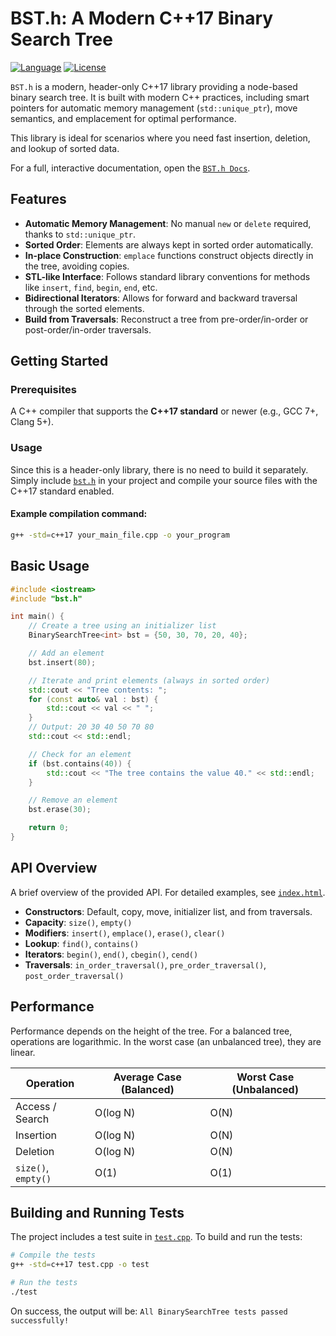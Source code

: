 # BST.h: A Modern C++17 Binary Search Tree

[![Language](https://img.shields.io/badge/language-C%2B%2B17-blue.svg)](https://isocpp.org/)
[![License](https://img.shields.io/badge/license-MIT-green.svg)](LICENSE)

`BST.h` is a modern, header-only C++17 library providing a node-based binary search tree. It is built with modern C++ practices, including smart pointers for automatic memory management (`std::unique_ptr`), move semantics, and emplacement for optimal performance.

This library is ideal for scenarios where you need fast insertion, deletion, and lookup of sorted data.

For a full, interactive documentation, open the [`BST.h Docs`]([index.html](https://brxj19.github.io/Binary-Search-Tree/)).

## Features

-   **Automatic Memory Management**: No manual `new` or `delete` required, thanks to `std::unique_ptr`.
-   **Sorted Order**: Elements are always kept in sorted order automatically.
-   **In-place Construction**: `emplace` functions construct objects directly in the tree, avoiding copies.
-   **STL-like Interface**: Follows standard library conventions for methods like `insert`, `find`, `begin`, `end`, etc.
-   **Bidirectional Iterators**: Allows for forward and backward traversal through the sorted elements.
-   **Build from Traversals**: Reconstruct a tree from pre-order/in-order or post-order/in-order traversals.

## Getting Started

### Prerequisites

A C++ compiler that supports the **C++17 standard** or newer (e.g., GCC 7+, Clang 5+).

### Usage

Since this is a header-only library, there is no need to build it separately. Simply include [`bst.h`](bst.h) in your project and compile your source files with the C++17 standard enabled.

#### Example compilation command:

```bash
g++ -std=c++17 your_main_file.cpp -o your_program
```

## Basic Usage

```cpp
#include <iostream>
#include "bst.h"

int main() {
    // Create a tree using an initializer list
    BinarySearchTree<int> bst = {50, 30, 70, 20, 40};

    // Add an element
    bst.insert(80);

    // Iterate and print elements (always in sorted order)
    std::cout << "Tree contents: ";
    for (const auto& val : bst) {
        std::cout << val << " ";
    }
    // Output: 20 30 40 50 70 80
    std::cout << std::endl;

    // Check for an element
    if (bst.contains(40)) {
        std::cout << "The tree contains the value 40." << std::endl;
    }

    // Remove an element
    bst.erase(30);

    return 0;
}
```

## API Overview

A brief overview of the provided API. For detailed examples, see [`index.html`](index.html).

-   **Constructors**: Default, copy, move, initializer list, and from traversals.
-   **Capacity**: `size()`, `empty()`
-   **Modifiers**: `insert()`, `emplace()`, `erase()`, `clear()`
-   **Lookup**: `find()`, `contains()`
-   **Iterators**: `begin()`, `end()`, `cbegin()`, `cend()`
-   **Traversals**: `in_order_traversal()`, `pre_order_traversal()`, `post_order_traversal()`

## Performance

Performance depends on the height of the tree. For a balanced tree, operations are logarithmic. In the worst case (an unbalanced tree), they are linear.

| Operation         | Average Case (Balanced) | Worst Case (Unbalanced) |
| ----------------- | ----------------------- | ----------------------- |
| Access / Search   | O(log N)                | O(N)                    |
| Insertion         | O(log N)                | O(N)                    |
| Deletion          | O(log N)                | O(N)                    |
| `size()`, `empty()` | O(1)                    | O(1)                    |

## Building and Running Tests

The project includes a test suite in [`test.cpp`](test.cpp). To build and run the tests:

```bash
# Compile the tests
g++ -std=c++17 test.cpp -o test

# Run the tests
./test
```

On success, the output will be: `All BinarySearchTree tests passed successfully!`
